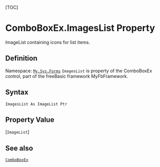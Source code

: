 [TOC]
# ComboBoxEx.ImagesList Property
ImageList containing icons for list items.
## Definition
Namespace: [`My.Sys.Forms`](My.Sys.Forms.md)
`ImagesList` is property of the ComboBoxEx control, part of the freeBasic framework MyFbFramework.
## Syntax
```freeBasic
ImagesList As ImageList Ptr
```
## Property Value
[`ImageList`]
## See also
[`ComboBoxEx`](ComboBoxEx.md)
